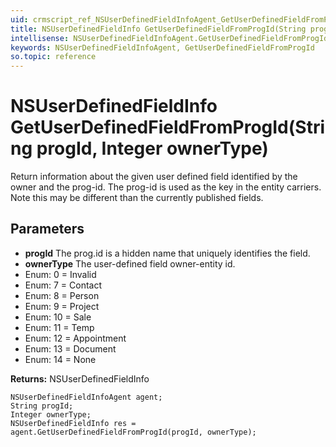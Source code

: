 ```yaml
---
uid: crmscript_ref_NSUserDefinedFieldInfoAgent_GetUserDefinedFieldFromProgId
title: NSUserDefinedFieldInfo GetUserDefinedFieldFromProgId(String progId, Integer ownerType)
intellisense: NSUserDefinedFieldInfoAgent.GetUserDefinedFieldFromProgId
keywords: NSUserDefinedFieldInfoAgent, GetUserDefinedFieldFromProgId
so.topic: reference
---
```


# NSUserDefinedFieldInfo GetUserDefinedFieldFromProgId(String progId, Integer ownerType)

Return information about the given user defined field identified by the owner and the prog-id. The prog-id is used as the key in the entity carriers. Note this may be different than the currently published fields.

## Parameters

* **progId** The prog.id is a hidden name that uniquely identifies the field. 
* **ownerType** The user-defined field owner-entity id. 
* Enum: 0 = Invalid 
* Enum: 7 = Contact 
* Enum: 8 = Person 
* Enum: 9 = Project 
* Enum: 10 = Sale 
* Enum: 11 = Temp 
* Enum: 12 = Appointment 
* Enum: 13 = Document 
* Enum: 14 = None 

**Returns:** NSUserDefinedFieldInfo

```crmscript
NSUserDefinedFieldInfoAgent agent;
String progId;
Integer ownerType;
NSUserDefinedFieldInfo res = agent.GetUserDefinedFieldFromProgId(progId, ownerType);
```

